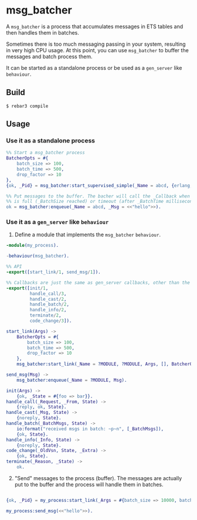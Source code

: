 msg_batcher
=====

A `msg_batcher` is a process that accumulates messages in ETS tables and then
handles them in batches.

Sometimes there is too much messaging passing in your system, resulting in very high CPU usage.
At this point, you can use `msg_batcher` to buffer the messages and batch process them.

It can be started as a standalone process or be used as a `gen_server` like `behaviour`.

Build
-----

    $ rebar3 compile

Usage
-----

### Use it as a standalone process

```erlang
%% Start a msg_batcher process
BatcherOpts = #{
    batch_size => 100,
    batch_time => 500,
    drop_factor => 10
},
{ok, _Pid} = msg_batcher:start_supervised_simple(_Name = abcd, {erlang, display, []}, BatcherOpts).

%% Put messages to the buffer. The bacher will call the _Callback when the buffer
%% is full (_BatchSize reached) or timeout (after _BatchTime milliseconds).
ok = msg_batcher:enqueue(_Name = abcd, _Msg = <<"hello">>).
```

### Use it as a `gen_server` like `behaviour`

1. Define a module that implements the `msg_batcher` `behaviour`.

```erlang
-module(my_process).

-behaviour(msg_batcher).

%% API
-export([start_link/1, send_msg/1]).

%% Callbacks are just the same as gen_server callbacks, other than the handle_batch/2.
-export([init/1,
         handle_call/3,
         handle_cast/2,
         handle_batch/2,
         handle_info/2,
         terminate/2,
         code_change/3]).

start_link(Args) ->
    BatcherOpts = #{
        batch_size => 100,
        batch_time => 500,
        drop_factor => 10
    },
    msg_batcher:start_link(_Name = ?MODULE, ?MODULE, Args, [], BatcherOpts).

send_msg(Msg) ->
    msg_batcher:enqueue(_Name = ?MODULE, Msg).

init(Args) ->
    {ok, _State = #{foo => bar}}.
handle_call(_Request, _From, State) ->
    {reply, ok, State}.
handle_cast(_Msg, State) ->
    {noreply, State}.
handle_batch(_BatchMsgs, State) ->
    io:format("received msgs in batch: ~p~n", [_BatchMsgs]),
    {ok, State}.
handle_info(_Info, State) ->
    {noreply, State}.
code_change(_OldVsn, State, _Extra) ->
    {ok, State}.
terminate(_Reason, _State) ->
    ok.
```

2. "Send" messages to the process (buffer). The messages are actually put to the buffer
   and the process will handle them in batches.

```erlang

{ok, _Pid} = my_process:start_link(_Args = #{batch_size => 10000, batch_time => 30000}).

my_process:send_msg(<<"hello">>).

```
